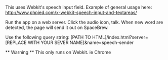 This uses Webkit's speech input field.
	Example of general usage here: http://www.phpied.com/x-webkit-speech-input-and-textareas/

Run the app on a web server. Click the audio icon, talk. When new word are detected, the page will send it out on SpaceBrew.

Use the following query string:
[PATH TO HTML]/index.html?server=[REPLACE WITH YOUR SEVER NAME]&name=speech-sender

** Warning ** 
This only runs on Webkit. ie Chrome
